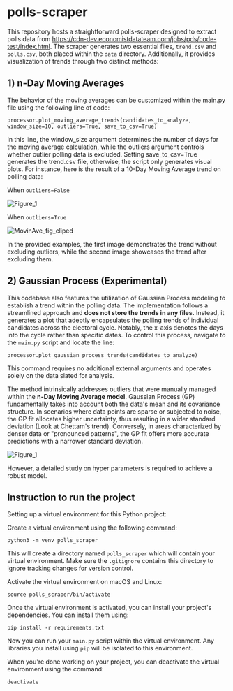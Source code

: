 # polls-scraper

This repository hosts a straightforward polls-scraper designed to extract polls data from https://cdn-dev.economistdatateam.com/jobs/pds/code-test/index.html. The scraper generates two essential files, `trend.csv` and `polls.csv`, both placed within the `data` directory. Additionally, it provides visualization of trends through two distinct methods:

## 1) n-Day Moving Averages

The behavior of the moving averages can be customized within the main.py file using the following line of code:

    processor.plot_moving_average_trends(candidates_to_analyze, window_size=10, outliers=True, save_to_csv=True)

In this line, the window_size argument determines the number of days for the moving average calculation, while the outliers argument controls whether outlier polling data is excluded. Setting save_to_csv=True generates the trend.csv file, otherwise, the script only generates visual plots. For instance, here is the result of a 10-Day Moving Average trend on polling data:

When `outliers=False`


![Figure_1](https://github.com/samanseifi/polls-scraper/assets/9206261/4b2e9c1c-ef17-4937-964b-f60b42b40580)

When `outliers=True`

![MovinAve_fig_cliped](https://github.com/samanseifi/polls-scraper/assets/9206261/f50d4c7a-dfd6-4cab-a55e-6f474f2192cf)


In the provided examples, the first image demonstrates the trend without excluding outliers, while the second image showcases the trend after excluding them.

## 2) Gaussian Process (Experimental)

This codebase also features the utilization of Gaussian Process modeling to establish a trend within the polling data. The implementation follows a streamlined approach and **does not store the trends in any files.** Instead, it generates a plot that adeptly encapsulates the polling trends of individual candidates across the electoral cycle. Notably, the x-axis denotes the days into the cycle rather than specific dates. To control this process, navigate to the `main.py` script and locate the line:

    processor.plot_gaussian_process_trends(candidates_to_analyze)
    
This command requires no additional external arguments and operates solely on the data slated for analysis.

The method intrinsically addresses outliers that were manually managed within the **n-Day Moving Average model**. Gaussian Process (GP) fundamentally takes into account both the data's mean and its covariance structure. In scenarios where data points are sparse or subjected to noise, the GP fit allocates higher uncertainty, thus resulting in a wider standard deviation (Look at Chettam's trend). Conversely, in areas characterized by denser data or "pronounced patterns", the GP fit offers more accurate predictions with a narrower standard deviation.

![Figure_1](https://github.com/samanseifi/polls-scraper/assets/9206261/d02334d4-ec3a-4e38-ad41-a260c2d499a8)

However, a detailed study on hyper parameters is required to achieve a robust model.

## Instruction to run the project

Setting up a virtual environment for this Python project:


Create a virtual environment using the following command:
   
   ```
   python3 -m venv polls_scraper
   ```

This will create a directory named `polls_scraper` which will contain your virtual environment. Make sure the 
`.gitignore` contains this directory to ignore tracking changes for version control.
   
Activate the virtual environment on macOS and Linux:

   ```
   source polls_scraper/bin/activate
   ```

Once the virtual environment is activated, you can install your project's dependencies. You can install them using:
   
   ```
   pip install -r requirements.txt
   ```

Now you can run your `main.py` script within the virtual environment. Any libraries you install using `pip` will be isolated to this environment.

When you're done working on your project, you can deactivate the virtual environment using the command:
   
   ```
   deactivate
   ```

